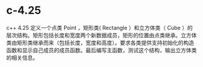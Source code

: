 # c-4.25
c++ 4.25
定义一个点类 Point ，矩形类( Rectangle ）和立方体类（ Cube ）的层次结构。矩形包括长度和宽度两个新数据成员，矩形的位置由点类继承。立方体类由矩形类继承而来（包括长度，宽度和高度）。要求各类提供支持初始化的构造函数和显示自己成员的成员函数。最后编写主函数，测试这个结构，输出立方体类的相关信息。

